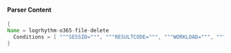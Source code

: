 #### Parser Content
```Java
{
Name = logrhythm-o365-file-delete
  Conditions = [ """SESSID=""", """RESULTCODE=""", """WORKLOAD=""", """COMMAND=FileDeleted""", """OBJECT=""" ]
}
```